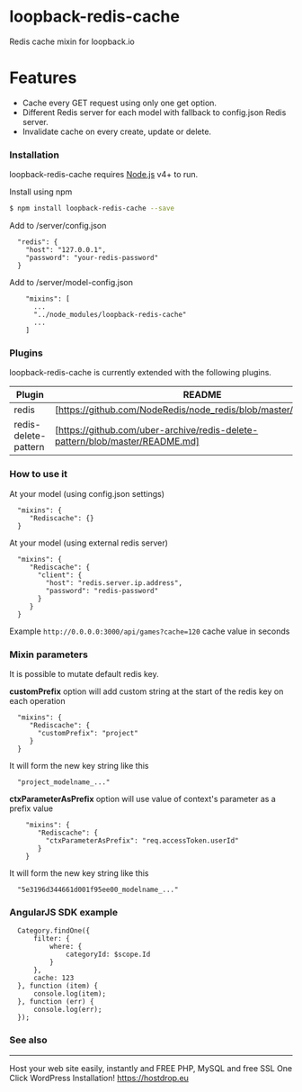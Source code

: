 # loopback-redis-cache
Redis cache mixin for loopback.io

# Features

  - Cache every GET request using only one get option.
  - Different Redis server for each model with fallback to config.json Redis server.
  - Invalidate cache on every create, update or delete.

### Installation

loopback-redis-cache requires [Node.js](https://nodejs.org/) v4+ to run.

 Install using npm

```sh
$ npm install loopback-redis-cache --save
```
Add to /server/config.json
```
  "redis": {
    "host": "127.0.0.1",
    "password": "your-redis-password"
  }
```  
Add to /server/model-config.json
```
    "mixins": [
      ...
      "../node_modules/loopback-redis-cache"
      ...
    ]
```

### Plugins

loopback-redis-cache is currently extended with the following plugins.

| Plugin | README |
| ------ | ------ |
| redis | [https://github.com/NodeRedis/node_redis/blob/master/README.md] |
| redis-delete-pattern | [https://github.com/uber-archive/redis-delete-pattern/blob/master/README.md] |

### How to use it
At your model (using config.json settings)
```
  "mixins": {
     "Rediscache": {}      
  }
```  
At your model (using external redis server)
```
  "mixins": {
     "Rediscache": {
       "client": {
         "host": "redis.server.ip.address",
         "password": "redis-password"
       }
     }    
  }
  ```
  Example 
    ``
  http://0.0.0.0:3000/api/games?cache=120
    ``
  cache value in seconds
  
  ### Mixin parameters
  It is possible to mutate default redis key.
  
  **customPrefix** option will add custom string at the start of the redis key on each operation
  ```
    "mixins": {
       "Rediscache": {
         "customPrefix": "project"
       }    
    }
  ```

  It will form the new key string like this
  ```
    "project_modelname_..."
  ```
  
  **ctxParameterAsPrefix** option will use value of context's parameter as a prefix value

 ```
     "mixins": {
        "Rediscache": {
          "ctxParameterAsPrefix": "req.accessToken.userId"
        }    
     }
   ```
 
   It will form the new key string like this
   ```
     "5e3196d344661d001f95ee00_modelname_..."
   ```
  
  ### AngularJS SDK example
  
  ```
    Category.findOne({
        filter: {
            where: {
                categoryId: $scope.Id
            }
        },
        cache: 123
    }, function (item) {
        console.log(item);
    }, function (err) {
        console.log(err);
    });
  ```
  
### See also
-----------------------
Host your web site easily, instantly and FREE PHP, MySQL and free SSL One Click WordPress Installation!
https://hostdrop.eu
